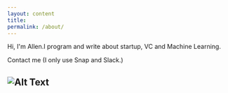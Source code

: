 ```yaml
---
layout: content
title: 
permalink: /about/
---
```

Hi, I'm Allen.I program and write about startup, VC and Machine Learning. 

Contact me (I only use Snap and Slack.)

![Alt Text](https://i.imgur.com/2oGFN7X.png)
----



